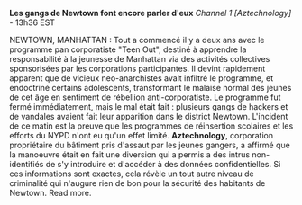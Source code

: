 **Les gangs de Newtown font encore parler d'eux**
*Channel 1 [Aztechnology]* - 13h36 EST

NEWTOWN, MANHATTAN : Tout a commencé il y a deux ans avec le programme pan corporatiste "Teen Out", destiné à apprendre la responsabilité à la jeunesse de Manhattan via des activités collectives sponsorisées par les corporations participantes. Il devint rapidement apparent que de vicieux neo-anarchistes avait infiltré le programme, et endoctriné certains adolescents, transformant le malaise normal des jeunes de cet âge en sentiment de rébellion anti-corporatiste. Le programme fut fermé immédiatement, mais le mal était fait : plusieurs gangs de hackers et de vandales avaient fait leur apparition dans le district Newtown.
L'incident de ce matin est la preuve que les programmes de réinsertion scolaires et les efforts du NYPD n'ont eu qu'un effet limité. **Aztechnology**, corporation propriétaire du bâtiment pris d'assaut par les jeunes gangers, a affirmé que la manoeuvre était en fait une diversion qui a permis a des intrus non-identifiés de s'y introduire et d'accéder à des données confidentielles.
Si ces informations sont exactes, cela révèle un tout autre niveau de criminalité qui n'augure rien de bon pour la sécurité des habitants de Newtown. Read more.
